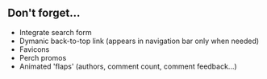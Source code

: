 ## Don't forget...

* Integrate search form
* Dymanic back-to-top link (appears in navigation bar only when needed)
* Favicons
* Perch promos
* Animated 'flaps' (authors, comment count, comment feedback...)